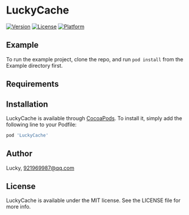 # LuckyCache

[![Version](https://img.shields.io/cocoapods/v/LuckyCache.svg?style=flat)](https://cocoapods.org/pods/LuckyCache)
[![License](https://img.shields.io/cocoapods/l/LuckyCache.svg?style=flat)](https://cocoapods.org/pods/LuckyCache)
[![Platform](https://img.shields.io/cocoapods/p/LuckyCache.svg?style=flat)](https://cocoapods.org/pods/LuckyCache)

## Example

To run the example project, clone the repo, and run `pod install` from the Example directory first.

## Requirements

## Installation

LuckyCache is available through [CocoaPods](https://cocoapods.org). To install
it, simply add the following line to your Podfile:

```ruby
pod 'LuckyCache'
```

## Author

Lucky, 921969987@qq.com

## License

LuckyCache is available under the MIT license. See the LICENSE file for more info.
